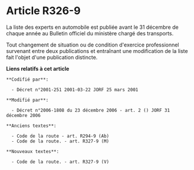 # Article R326-9

La liste des experts en automobile est publiée avant le 31 décembre de chaque année au Bulletin officiel du ministère chargé
des transports.

Tout changement de situation ou de condition d'exercice professionnel survenant entre deux publications et entraînant une
modification de la liste fait l'objet d'une publication distincte.

**Liens relatifs à cet article**

	**Codifié par**:

	  - Décret n°2001-251 2001-03-22 JORF 25 mars 2001

	**Modifié par**:

	  - Décret n°2006-1808 du 23 décembre 2006 - art. 2 () JORF 31 décembre 2006

	**Anciens textes**:

	  - Code de la route - art. R294-9 (Ab)
	  - Code de la route. - art. R327-9 (M)

	**Nouveaux textes**:

	  - Code de la route. - art. R327-9 (V)
